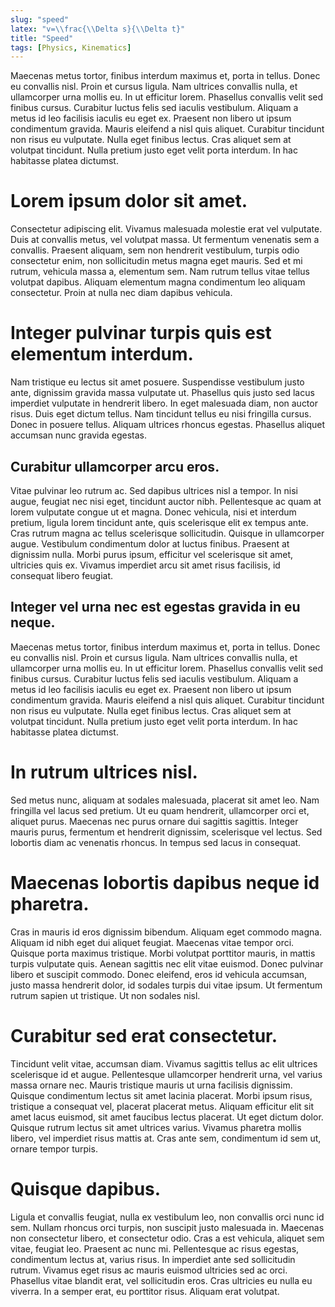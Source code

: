 ```yaml
---
slug: "speed"
latex: "v=\\frac{\\Delta s}{\\Delta t}"
title: "Speed"
tags: [Physics, Kinematics]
---
```


Maecenas metus tortor, finibus interdum maximus et, porta in
tellus. Donec eu convallis nisl. Proin et cursus ligula. Nam ultrices convallis nulla, et ullamcorper urna mollis eu. In
ut efficitur lorem. Phasellus convallis velit sed finibus cursus. Curabitur luctus felis sed iaculis vestibulum. Aliquam
a metus id leo facilisis iaculis eu eget ex. Praesent non libero ut ipsum condimentum gravida. Mauris eleifend a nisl
quis aliquet. Curabitur tincidunt non risus eu vulputate. Nulla eget finibus lectus. Cras aliquet sem at volutpat
tincidunt. Nulla pretium justo eget velit porta interdum. In hac habitasse platea dictumst.

# Lorem ipsum dolor sit amet.

Consectetur adipiscing elit. Vivamus malesuada molestie erat vel vulputate. Duis at convallis metus, vel volutpat massa.
Ut fermentum venenatis sem a convallis. Praesent aliquam, sem non hendrerit vestibulum, turpis odio consectetur enim,
non sollicitudin metus magna eget mauris. Sed et mi rutrum, vehicula massa a, elementum sem. Nam rutrum tellus vitae
tellus volutpat dapibus. Aliquam elementum magna condimentum leo aliquam consectetur. Proin at nulla nec diam dapibus
vehicula.

# Integer pulvinar turpis quis est elementum interdum. 
Nam tristique eu lectus sit amet posuere. Suspendisse vestibulum
justo ante, dignissim gravida massa vulputate ut. Phasellus quis justo sed lacus imperdiet vulputate in hendrerit
libero. In eget malesuada diam, non auctor risus. Duis eget dictum tellus. Nam tincidunt tellus eu nisi fringilla
cursus. Donec in posuere tellus. Aliquam ultrices rhoncus egestas. Phasellus aliquet accumsan nunc gravida egestas.

## Curabitur ullamcorper arcu eros.
Vitae pulvinar leo rutrum ac. Sed dapibus ultrices nisl a tempor. In nisi augue,
feugiat nec nisi eget, tincidunt auctor nibh. Pellentesque ac quam at lorem vulputate congue ut et magna. Donec
vehicula, nisi et interdum pretium, ligula lorem tincidunt ante, quis scelerisque elit ex tempus ante. Cras rutrum magna
ac tellus scelerisque sollicitudin. Quisque in ullamcorper augue. Vestibulum condimentum dolor at luctus finibus.
Praesent at dignissim nulla. Morbi purus ipsum, efficitur vel scelerisque sit amet, ultricies quis ex. Vivamus imperdiet
arcu sit amet risus facilisis, id consequat libero feugiat.

## Integer vel urna nec est egestas gravida in eu neque. 
Maecenas metus tortor, finibus interdum maximus et, porta in
tellus. Donec eu convallis nisl. Proin et cursus ligula. Nam ultrices convallis nulla, et ullamcorper urna mollis eu. In
ut efficitur lorem. Phasellus convallis velit sed finibus cursus. Curabitur luctus felis sed iaculis vestibulum. Aliquam
a metus id leo facilisis iaculis eu eget ex. Praesent non libero ut ipsum condimentum gravida. Mauris eleifend a nisl
quis aliquet. Curabitur tincidunt non risus eu vulputate. Nulla eget finibus lectus. Cras aliquet sem at volutpat
tincidunt. Nulla pretium justo eget velit porta interdum. In hac habitasse platea dictumst.

# In rutrum ultrices nisl. 
Sed metus nunc, aliquam at sodales malesuada, placerat sit amet leo. Nam fringilla vel lacus
sed pretium. Ut eu quam hendrerit, ullamcorper orci et, aliquet purus. Maecenas nec purus ornare dui sagittis sagittis.
Integer mauris purus, fermentum et hendrerit dignissim, scelerisque vel lectus. Sed lobortis diam ac venenatis rhoncus.
In tempus sed lacus in consequat.

# Maecenas lobortis dapibus neque id pharetra. 
Cras in mauris id eros dignissim bibendum. Aliquam eget commodo magna.
Aliquam id nibh eget dui aliquet feugiat. Maecenas vitae tempor orci. Quisque porta maximus tristique. Morbi volutpat
porttitor mauris, in mattis turpis vulputate quis. Aenean sagittis nec elit vitae euismod. Donec pulvinar libero et
suscipit commodo. Donec eleifend, eros id vehicula accumsan, justo massa hendrerit dolor, id sodales turpis dui vitae
ipsum. Ut fermentum rutrum sapien ut tristique. Ut non sodales nisl.

# Curabitur sed erat consectetur. 
Tincidunt velit vitae, accumsan diam. Vivamus sagittis tellus ac elit ultrices
scelerisque id et augue. Pellentesque ullamcorper hendrerit urna, vel varius massa ornare nec. Mauris tristique mauris
ut urna facilisis dignissim. Quisque condimentum lectus sit amet lacinia placerat. Morbi ipsum risus, tristique a
consequat vel, placerat placerat metus. Aliquam efficitur elit sit amet lacus euismod, sit amet faucibus lectus
placerat. Ut eget dictum dolor. Quisque rutrum lectus sit amet ultrices varius. Vivamus pharetra mollis libero, vel
imperdiet risus mattis at. Cras ante sem, condimentum id sem ut, ornare tempor turpis.

# Quisque dapibus. 
Ligula et convallis feugiat, nulla ex vestibulum leo, non convallis orci nunc id sem. Nullam rhoncus
orci turpis, non suscipit justo malesuada in. Maecenas non consectetur libero, et consectetur odio. Cras a est vehicula,
aliquet sem vitae, feugiat leo. Praesent ac nunc mi. Pellentesque ac risus egestas, condimentum lectus at, varius risus.
In imperdiet ante sed sollicitudin rutrum. Vivamus eget risus ac mauris euismod ultricies sed ac orci. Phasellus vitae
blandit erat, vel sollicitudin eros. Cras ultricies eu nulla eu viverra. In a semper erat, eu porttitor risus. Aliquam
erat volutpat.
